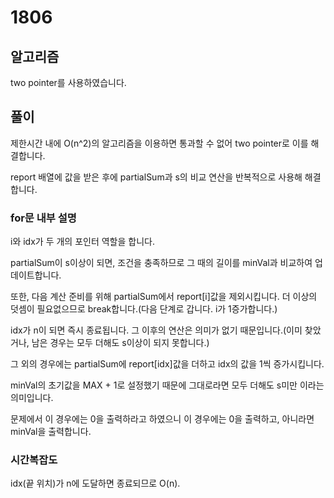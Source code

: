 # 1806

## 알고리즘

two pointer를 사용하였습니다.

## 풀이

제한시간 내에 O(n^2)의 알고리즘을 이용하면 통과할 수 없어 two pointer로 이를 해결합니다.

report 배열에 값을 받은 후에 partialSum과 s의 비교 연산을 반복적으로 사용해 해결합니다.


### for문 내부 설명

i와 idx가 두 개의 포인터 역할을 합니다.

partialSum이 s이상이 되면, 조건을 충족하므로 그 때의 길이를 minVal과 비교하여 업데이트합니다.

또한, 다음 계산 준비를 위해 partialSum에서 report[i]값을 제외시킵니다. 더 이상의 덧셈이 필요없으므로 break합니다.(다음 단계로 갑니다. i가 1증가합니다.)

idx가 n이 되면 즉시 종료됩니다. 그 이후의 연산은 의미가 없기 때문입니다.(이미 찾았거나, 남은 경우는 모두 더해도 s이상이 되지 못합니다.)

그 외의 경우에는 partialSum에 report[idx]값을 더하고 idx의 값을 1씩 증가시킵니다.



minVal의 초기값을 MAX + 1로 설정했기 때문에 그대로라면 모두 더해도 s미만 이라는 의미입니다. 

문제에서 이 경우에는 0을 출력하라고 하였으니 이 경우에는 0을 출력하고, 아니라면 minVal을 출력합니다.

### 시간복잡도

idx(끝 위치)가 n에 도달하면 종료되므로 O(n).
